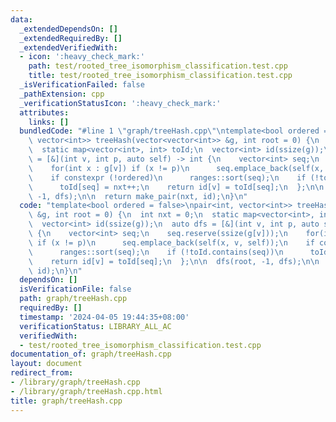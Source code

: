 ```yaml
---
data:
  _extendedDependsOn: []
  _extendedRequiredBy: []
  _extendedVerifiedWith:
  - icon: ':heavy_check_mark:'
    path: test/rooted_tree_isomorphism_classification.test.cpp
    title: test/rooted_tree_isomorphism_classification.test.cpp
  _isVerificationFailed: false
  _pathExtension: cpp
  _verificationStatusIcon: ':heavy_check_mark:'
  attributes:
    links: []
  bundledCode: "#line 1 \"graph/treeHash.cpp\"\ntemplate<bool ordered = false>\npair<int,\
    \ vector<int>> treeHash(vector<vector<int>> &g, int root = 0) {\n  int nxt = 0;\n\
    \  static map<vector<int>, int> toId;\n  vector<int> id(ssize(g));\n  auto dfs\
    \ = [&](int v, int p, auto self) -> int {\n    vector<int> seq;\n    seq.reserve(ssize(g[v]));\n\
    \    for(int x : g[v]) if (x != p)\n      seq.emplace_back(self(x, v, self));\n\
    \    if constexpr (!ordered)\n      ranges::sort(seq);\n    if (!toId.contains(seq))\n\
    \      toId[seq] = nxt++;\n    return id[v] = toId[seq];\n  };\n\n  dfs(root,\
    \ -1, dfs);\n\n  return make_pair(nxt, id);\n}\n"
  code: "template<bool ordered = false>\npair<int, vector<int>> treeHash(vector<vector<int>>\
    \ &g, int root = 0) {\n  int nxt = 0;\n  static map<vector<int>, int> toId;\n\
    \  vector<int> id(ssize(g));\n  auto dfs = [&](int v, int p, auto self) -> int\
    \ {\n    vector<int> seq;\n    seq.reserve(ssize(g[v]));\n    for(int x : g[v])\
    \ if (x != p)\n      seq.emplace_back(self(x, v, self));\n    if constexpr (!ordered)\n\
    \      ranges::sort(seq);\n    if (!toId.contains(seq))\n      toId[seq] = nxt++;\n\
    \    return id[v] = toId[seq];\n  };\n\n  dfs(root, -1, dfs);\n\n  return make_pair(nxt,\
    \ id);\n}\n"
  dependsOn: []
  isVerificationFile: false
  path: graph/treeHash.cpp
  requiredBy: []
  timestamp: '2024-04-05 19:44:35+08:00'
  verificationStatus: LIBRARY_ALL_AC
  verifiedWith:
  - test/rooted_tree_isomorphism_classification.test.cpp
documentation_of: graph/treeHash.cpp
layout: document
redirect_from:
- /library/graph/treeHash.cpp
- /library/graph/treeHash.cpp.html
title: graph/treeHash.cpp
---
```

